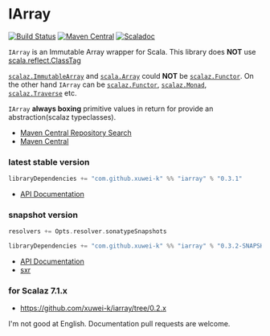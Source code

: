 # IArray

[![Build Status](https://secure.travis-ci.org/xuwei-k/iarray.png?branch=master)](http://travis-ci.org/xuwei-k/iarray)
[![Maven Central](https://maven-badges.herokuapp.com/maven-central/com.github.xuwei-k/iarray_2.12/badge.svg)](https://maven-badges.herokuapp.com/maven-central/com.github.xuwei-k/iarray_2.12)
[![Scaladoc](http://javadoc-badge.appspot.com/com.github.xuwei-k/iarray_2.12.svg?label=scaladoc)](http://javadoc-badge.appspot.com/com.github.xuwei-k/iarray_2.12/iarray/index.html)

`IArray` is an Immutable Array wrapper for Scala. This library does __NOT__ use [scala.reflect.ClassTag](https://github.com/scala/scala/blob/v2.12.2/src/library/scala/reflect/ClassTag.scala)

[`scalaz.ImmutableArray`](https://github.com/scalaz/scalaz/blob/v7.2.10/core/src/main/scala/scalaz/ImmutableArray.scala) and [`scala.Array`](https://github.com/scala/scala/blob/v2.12.2/src/library/scala/Array.scala) could __NOT__ be [`scalaz.Functor`](https://github.com/scalaz/scalaz/blob/v7.2.10/core/src/main/scala/scalaz/Functor.scala).
On the other hand `IArray` can be [`scalaz.Functor`](https://github.com/scalaz/scalaz/blob/v7.2.10/core/src/main/scala/scalaz/Functor.scala), [`scalaz.Monad`](https://github.com/scalaz/scalaz/blob/v7.2.10/core/src/main/scala/scalaz/Monad.scala), [`scalaz.Traverse`](https://github.com/scalaz/scalaz/blob/v7.2.10/core/src/main/scala/scalaz/Traverse.scala) etc.

`IArray` __always boxing__ primitive values in return for provide an abstraction(scalaz typeclasses).


- [Maven Central Repository Search](http://search.maven.org/#search%7Cga%7C1%7Cg%3A%22com.github.xuwei-k%22)
- [Maven Central](http://repo1.maven.org/maven2/com/github/xuwei-k/)

### latest stable version

```scala
libraryDependencies += "com.github.xuwei-k" %% "iarray" % "0.3.1"
```

- [API Documentation](https://oss.sonatype.org/service/local/repositories/releases/archive/com/github/xuwei-k/iarray_2.11/0.3.1/iarray_2.11-0.3.1-javadoc.jar/!/index.html#iarray.IArray)

### snapshot version

```scala
resolvers += Opts.resolver.sonatypeSnapshots

libraryDependencies += "com.github.xuwei-k" %% "iarray" % "0.3.2-SNAPSHOT"
```

- [API Documentation](https://oss.sonatype.org/service/local/repositories/snapshots/archive/com/github/xuwei-k/iarray_2.11/0.3.2-SNAPSHOT/iarray_2.11-0.3.2-SNAPSHOT-javadoc.jar/!/index.html#iarray.IArray)
- [sxr](https://oss.sonatype.org/service/local/repositories/snapshots/archive/com/github/xuwei-k/iarray_2.11/0.3.2-SNAPSHOT/iarray_2.11-0.3.2-SNAPSHOT-sxr.jar/!/index.html)


### for Scalaz 7.1.x

- <https://github.com/xuwei-k/iarray/tree/0.2.x>



I'm not good at English. Documentation pull requests are welcome.
